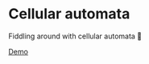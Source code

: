 # Cellular automata
Fiddling around with cellular automata 🦑

[Demo](https://haroldangenent.github.io/cellular-automata/)
